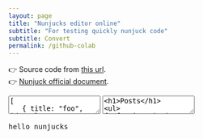 ```yaml
---
layout: page
title: "Nunjucks editor online"
subtitle: "For testing quickly nunjuck code"
subtitle: Convert
permalink: /github-colab
---
```


👉 Source code from [this url](https://codepen.io/netwjx/pen/xOPVKx). <br />
👉 [Nunjuck official document](https://mozilla.github.io/nunjucks/templating.html).

<link rel="stylesheet" href="{{site.url}}{{site.baseurl}}/external_assets/nunjuck-online/style.css">

<!-- partial:index.partial.html -->
<textarea id="json">[
   { title: "foo", id: 1 },
   { title: "bar", id: 2}
]</textarea>
<textarea id="code"><h1>Posts</h1>
<ul>
&#123;&#37;&#32;&#102;&#111;&#114;&#32;&#105;&#116;&#101;&#109;&#32;&#105;&#110;&#32;&#105;&#116;&#101;&#109;&#115;&#32;&#37;&#125;&#10;&#32;&#32;&#60;&#108;&#105;&#62;&#123;&#123;&#32;&#105;&#116;&#101;&#109;&#46;&#116;&#105;&#116;&#108;&#101;&#32;&#125;&#125;&#60;&#47;&#108;&#105;&#62;&#10;&#123;&#37;&#32;&#101;&#108;&#115;&#101;&#32;&#37;&#125;&#10;&#32;&#32;&#60;&#108;&#105;&#62;&#84;&#104;&#105;&#115;&#32;&#119;&#111;&#117;&#108;&#100;&#32;&#100;&#105;&#115;&#112;&#108;&#97;&#121;&#32;&#105;&#102;&#32;&#116;&#104;&#101;&#32;&#39;&#105;&#116;&#101;&#109;&#39;&#32;&#99;&#111;&#108;&#108;&#101;&#99;&#116;&#105;&#111;&#110;&#32;&#119;&#101;&#114;&#101;&#32;&#101;&#109;&#112;&#116;&#121;&#60;&#47;&#108;&#105;&#62;&#10;&#123;&#37;&#32;&#101;&#110;&#100;&#102;&#111;&#114;&#32;&#37;&#125;
</ul></textarea>
<pre id="output">hello nunjucks</pre>
<!-- partial -->
<script src='https://mozilla.github.io/nunjucks/bower_components/jquery/jquery.min.js'></script>
<script src='https://mozilla.github.io/nunjucks/files/nunjucks.js'></script><script  src="{{site.url}}{{site.baseurl}}/external_assets/nunjuck-online/script.js"></script>
